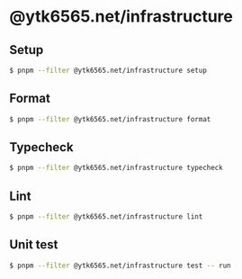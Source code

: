 # @ytk6565.net/infrastructure

## Setup

```bash
$ pnpm --filter @ytk6565.net/infrastructure setup
```

## Format

```bash
$ pnpm --filter @ytk6565.net/infrastructure format
```

## Typecheck

```bash
$ pnpm --filter @ytk6565.net/infrastructure typecheck
```

## Lint

```bash
$ pnpm --filter @ytk6565.net/infrastructure lint
```

## Unit test

```bash
$ pnpm --filter @ytk6565.net/infrastructure test -- run
```